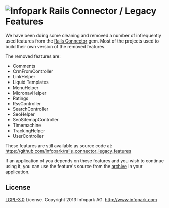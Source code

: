 # ![Infopark](https://raw.github.com/infopark/rails_connector_legacy_features/master/infopark.jpg) Rails Connector / Legacy Features

We have been doing some cleaning and removed a number of infrequently used features from the
[Rails Connector](https://rubygems.org/gems/infopark_rails_connector) gem.
Most of the projects used to build their own version of the removed features.

The removed features are:
* Comments
* CrmFromController
* LinkHelper
* Liquid Templates
* MenuHelper
* MicronavHelper
* Ratings
* RssController
* SearchController
* SeoHelper
* SeoSitemapController
* Timemachine
* TrackingHelper
* UserController

These features are still available as source code at:
https://github.com/infopark/rails_connector_legacy_features

If an application of you depends on these features and you wish to continue using it,
you can use the feature's source from the
[archive](https://github.com/kostia/rails_connector_legacy_features/archive/master.zip)
in your application.

## License

[LGPL-3.0](http://www.gnu.org/licenses/lgpl-3.0.html) License.
Copyright 2013 Infopark AG.
http://www.infopark.com

